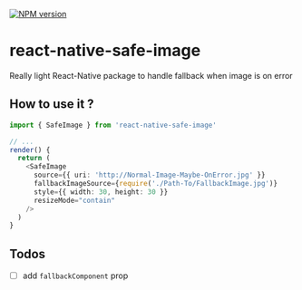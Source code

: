 [![NPM version](https://badge.fury.io/js/react-native-safe-image.svg)](http://badge.fury.io/js/react-native-safe-image)

# react-native-safe-image

Really light React-Native package to handle fallback when image is on error

## How to use it ?

```ts
import { SafeImage } from 'react-native-safe-image'

// ...
render() {
  return (
    <SafeImage
      source={{ uri: 'http://Normal-Image-Maybe-OnError.jpg' }}
      fallbackImageSource={require('./Path-To/FallbackImage.jpg')}
      style={{ width: 30, height: 30 }}
      resizeMode="contain"
    />
  )
}
```

## Todos
- [ ] add `fallbackComponent` prop
